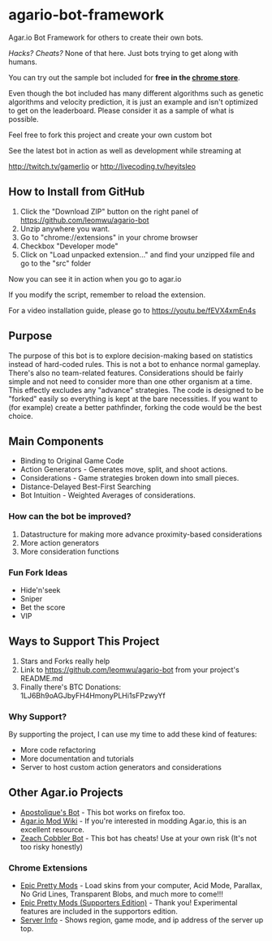 # agario-bot-framework
Agar.io Bot Framework for others to create their own bots.

*Hacks? Cheats?* None of that here. Just bots trying to get along with humans.

You can try out the sample bot included for **free in the [chrome store](https://chrome.google.com/webstore/detail/agario-bot-framework/jlnlogedhgopimklhbhmpnliaclegdhg)**.

Even though the bot included has many different algorithms such
as genetic algorithms and velocity prediction, it is just
an example and isn't optimized to get on the leaderboard.
Please consider it as a sample of what is possible.

Feel free to fork this project and create your own custom bot

See the latest bot in action as well as development while streaming at

http://twitch.tv/gamerlio or http://livecoding.tv/heyitsleo

## How to Install from GitHub
1. Click the "Download ZIP" button on the right panel of https://github.com/leomwu/agario-bot
2. Unzip anywhere you want.
3. Go to "chrome://extensions" in your chrome browser
4. Checkbox "Developer mode"
5. Click on "Load unpacked extension..." and find your unzipped file and go to the "src" folder

Now you can see it in action when you go to agar.io

If you modify the script, remember to reload the extension.

For a video installation guide, please go to https://youtu.be/fEVX4xmEn4s

## Purpose
The purpose of this bot is to explore decision-making based on statistics instead of
hard-coded rules.  This is not a bot to enhance normal gameplay.  There's also no team-related features.  Considerations should be fairly simple and not need to consider more than one other organism at a time.  This effectly excludes any "advance" strategies.  The code is designed to be
"forked" easily so everything is kept at the bare necessities.  If you want to (for example)
create a better pathfinder, forking the code would be the best choice.

## Main Components
* Binding to Original Game Code
* Action Generators - Generates move, split, and shoot actions.
* Considerations - Game strategies broken down into small pieces.
* Distance-Delayed Best-First Searching
* Bot Intuition - Weighted Averages of considerations.

### How can the bot be improved?
1. Datastructure for making more advance proximity-based considerations
2. More action generators
3. More consideration functions

### Fun Fork Ideas
* Hide'n'seek
* Sniper
* Bet the score
* VIP

## Ways to Support This Project
1. Stars and Forks really help
2. Link to https://github.com/leomwu/agario-bot from your project's README.md 
3. Finally there's BTC Donations: 1LJ6Bh9oAGJbyFH4HmonyPLHi1sFPzwyYf

### Why Support?
By supporting the project, I can use my time to add these kind of features:
* More code refactoring
* More documentation and tutorials
* Server to host custom action generators and considerations

## Other Agar.io Projects 
* [Apostolique's Bot](https://github.com/Apostolique/Agar.io-bot) - This bot works on firefox too.
* [Agar.io Mod Wiki](http://agar.gcommer.com/) - If you're interested in modding Agar.io, this is an excellent resource.
* [Zeach Cobbler Bot](https://github.com/RealDebugMonkey/ZeachCobbler) - This bot has cheats! Use at your own risk (It's not too risky honestly)

### Chrome Extensions
* [Epic Pretty Mods](https://chrome.google.com/webstore/detail/agario-epic-pretty-mods/gmnfpfoaajllnhffieombgmmkhinajbo) - Load skins from your computer, Acid Mode, Parallax, No Grid Lines, Transparent Blobs, and much more to come!!!
* [Epic Pretty Mods (Supporters Edition)](https://chrome.google.com/webstore/detail/agario-epic-pretty-mods/gmnfpfoaajllnhffieombgmmkhinajbo) - Thank you! Experimental features are included in the supportors edition.
* [Server Info](https://chrome.google.com/webstore/detail/agario-server-info/pdpolggadkgfooeboifdbkjjfckoppnf) - Shows region, game mode, and ip address of the server up top.
